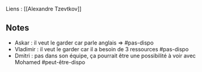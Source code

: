 Liens : [[Alexandre Tzevtkov]]

## Notes

- Askar : il veut le garder car parle anglais => #pas-dispo
- Vladimir : il veut le garder car il a besoin de 3 ressources #pas-dispo 
- Dmitri : pas dans son équipe, ça pourrait être une possibilité à voir avec Mohamed #peut-être-dispo
